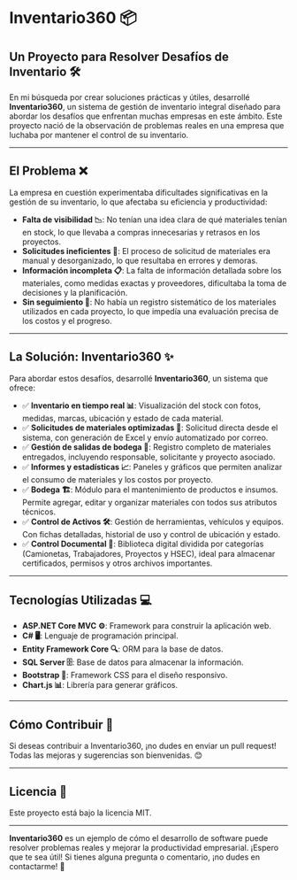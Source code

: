 # **Inventario360 📦**


## Un Proyecto para Resolver Desafíos de Inventario 🛠️  
En mi búsqueda por crear soluciones prácticas y útiles, desarrollé **Inventario360**, un sistema de gestión de inventario integral diseñado para abordar los desafíos que enfrentan muchas empresas en este ámbito. Este proyecto nació de la observación de problemas reales en una empresa que luchaba por mantener el control de su inventario.

---

## El Problema ❌  
La empresa en cuestión experimentaba dificultades significativas en la gestión de su inventario, lo que afectaba su eficiencia y productividad:

- **Falta de visibilidad 📉**: No tenían una idea clara de qué materiales tenían en stock, lo que llevaba a compras innecesarias y retrasos en los proyectos.  
- **Solicitudes ineficientes 📝**: El proceso de solicitud de materiales era manual y desorganizado, lo que resultaba en errores y demoras.  
- **Información incompleta 📋**: La falta de información detallada sobre los materiales, como medidas exactas y proveedores, dificultaba la toma de decisiones y la planificación.  
- **Sin seguimiento 🚫**: No había un registro sistemático de los materiales utilizados en cada proyecto, lo que impedía una evaluación precisa de los costos y el progreso.

---

## La Solución: Inventario360 ✨  
Para abordar estos desafíos, desarrollé **Inventario360**, un sistema que ofrece:

- ✅ **Inventario en tiempo real 📊**: Visualización del stock con fotos, medidas, marcas, ubicación y estado de cada material.  
- ✅ **Solicitudes de materiales optimizadas 🛒**: Solicitud directa desde el sistema, con generación de Excel y envío automatizado por correo.  
- ✅ **Gestión de salidas de bodega 🚛**: Registro completo de materiales entregados, incluyendo responsable, solicitante y proyecto asociado.  
- ✅ **Informes y estadísticas 📈**: Paneles y gráficos que permiten analizar el consumo de materiales y los costos por proyecto.  
- ✅ **Bodega 🏗️**: Módulo para el mantenimiento de productos e insumos. Permite agregar, editar y organizar materiales con todos sus atributos técnicos.  
- ✅ **Control de Activos 🛠️**: Gestión de herramientas, vehículos y equipos. Con fichas detalladas, historial de uso y control de ubicación y estado.  
- ✅ **Control Documental 📂**: Biblioteca digital dividida por categorías (Camionetas, Trabajadores, Proyectos y HSEC), ideal para almacenar certificados, permisos y otros archivos importantes.

---

## Tecnologías Utilizadas 💻  
- **ASP.NET Core MVC ⚙️**: Framework para construir la aplicación web.  
- **C# 🖥️**: Lenguaje de programación principal.  
- **Entity Framework Core 🔍**: ORM para la base de datos.  
- **SQL Server 🗄️**: Base de datos para almacenar la información.  
- **Bootstrap 🎨**: Framework CSS para el diseño responsivo.  
- **Chart.js 📊**: Librería para generar gráficos.

---

## Cómo Contribuir 🤝  
Si deseas contribuir a Inventario360, ¡no dudes en enviar un pull request! Todas las mejoras y sugerencias son bienvenidas. 😊

---

## Licencia 📝  
Este proyecto está bajo la licencia MIT.

---

**Inventario360** es un ejemplo de cómo el desarrollo de software puede resolver problemas reales y mejorar la productividad empresarial. ¡Espero que te sea útil! Si tienes alguna pregunta o comentario, ¡no dudes en contactarme! 🚀
